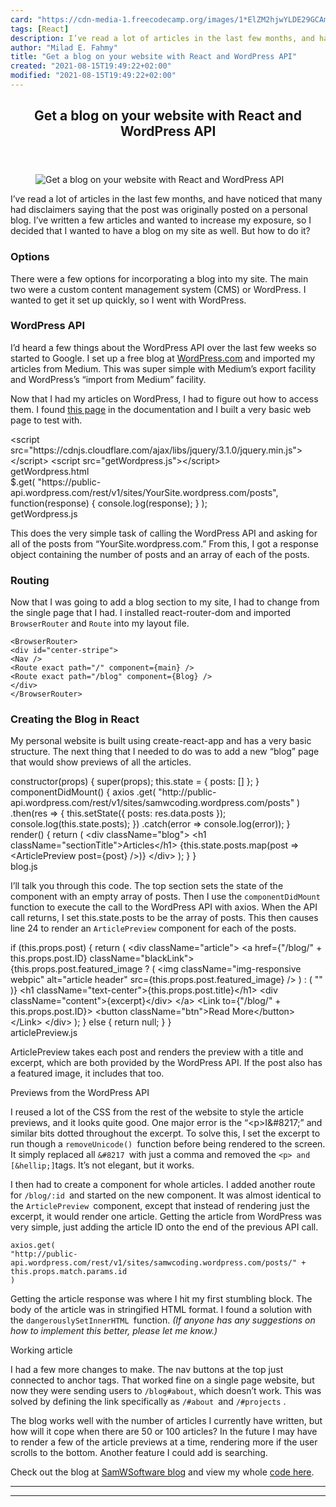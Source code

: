 ```yaml
---
card: "https://cdn-media-1.freecodecamp.org/images/1*ElZM2hjwYLDE29GCAmYxoA.jpeg"
tags: [React]
description: I’ve read a lot of articles in the last few months, and have
author: "Milad E. Fahmy"
title: "Get a blog on your website with React and WordPress API"
created: "2021-08-15T19:49:22+02:00"
modified: "2021-08-15T19:49:22+02:00"
---
```

<div class="site-wrapper">
<main id="site-main" class="site-main outer">
<div class="inner">
<article class="post-full post tag-react tag-wordpress tag-blog tag-javascript tag-tech ">
<header class="post-full-header">
<h1 class="post-full-title">Get a blog on your website with React and WordPress API</h1>
</header>
<figure class="post-full-image">
<picture>
<source media="(max-width: 700px)" sizes="1px" srcset="data:image/gif;base64,R0lGODlhAQABAIAAAAAAAP///yH5BAEAAAAALAAAAAABAAEAAAIBRAA7 1w">
<source media="(min-width: 701px)" sizes="(max-width: 800px) 400px,
(max-width: 1170px) 700px,
1400px" srcset="https://cdn-media-1.freecodecamp.org/images/1*ElZM2hjwYLDE29GCAmYxoA.jpeg 300w,
https://cdn-media-1.freecodecamp.org/images/1*ElZM2hjwYLDE29GCAmYxoA.jpeg 600w,
https://cdn-media-1.freecodecamp.org/images/1*ElZM2hjwYLDE29GCAmYxoA.jpeg 1000w,
https://cdn-media-1.freecodecamp.org/images/1*ElZM2hjwYLDE29GCAmYxoA.jpeg 2000w">
<img onerror="this.style.display='none'" src="https://cdn-media-1.freecodecamp.org/images/1*ElZM2hjwYLDE29GCAmYxoA.jpeg" alt="Get a blog on your website with React and WordPress API">
</picture>
</figure>
<section class="post-full-content">
<div class="post-content">
<p>I’ve read a lot of articles in the last few months, and have noticed that many had disclaimers saying that the post was originally posted on a personal blog. I’ve written a few articles and wanted to increase my exposure, so I decided that I wanted to have a blog on my site as well. But how to do it?</p>
<h3 id="options">Options</h3>
<p>There were a few options for incorporating a blog into my site. The main two were a custom content management system (CMS) or WordPress. I wanted to get it set up quickly, so I went with WordPress.</p>
<h3 id="wordpress-api">WordPress API</h3>
<p>I’d heard a few things about the WordPress API over the last few weeks so started to Google. I set up a free blog at <a href="http://wordpress.com" rel="noopener">WordPress.com</a> and imported my articles from Medium. This was super simple with Medium’s export facility and WordPress’s “import from Medium” facility.</p>
<p>Now that I had my articles on WordPress, I had to figure out how to access them. I found <a href="https://developer.wordpress.com/docs/api/" rel="noopener">this page</a> in the documentation and I built a very basic web page to test with.</p>
&lt;script src="https://cdnjs.cloudflare.com/ajax/libs/jquery/3.1.0/jquery.min.js"&gt;&lt;/script&gt;
&lt;script src="getWordpress.js"&gt;&lt;/script&gt;</code></pre>
<figcaption>getWordpress.html</figcaption>
</figure>
$.get(
"https://public-api.wordpress.com/rest/v1/sites/YourSite.wordpress.com/posts",
function(response) {
console.log(response);
}
);</code></pre>
<figcaption>getWordpress.js</figcaption>
</figure>
<p>This does the very simple task of calling the WordPress API and asking for all of the posts from “YourSite.wordpress.com.” From this, I got a response object containing the number of posts and an array of each of the posts.</p>
<h3 id="routing">Routing</h3>
<p>Now that I was going to add a blog section to my site, I had to change from the single page that I had. I installed react-router-dom and imported <code>BrowserRouter</code> and <code>Route</code> into my layout file.</p><pre><code class="language-html">&lt;BrowserRouter&gt;
&lt;div id="center-stripe"&gt;
&lt;Nav /&gt;
&lt;Route exact path="/" component={main} /&gt;
&lt;Route exact path="/blog" component={Blog} /&gt;
&lt;/div&gt;
&lt;/BrowserRouter&gt;</code></pre>
<h3 id="creating-the-blog-in-react">Creating the Blog in React</h3>
<p>My personal website is built using create-react-app and has a very basic structure. The next thing that I needed to do was to add a new “blog” page that would show previews of all the articles.</p>
constructor(props) {
super(props);
this.state = {
posts: []
};
}
componentDidMount() {
axios
.get(
"http://public-api.wordpress.com/rest/v1/sites/samwcoding.wordpress.com/posts"
)
.then(res =&gt; {
this.setState({ posts: res.data.posts });
console.log(this.state.posts);
})
.catch(error =&gt; console.log(error));
}
render() {
return (
&lt;div className="blog"&gt;
&lt;h1 className="sectionTitle"&gt;Articles&lt;/h1&gt;
{this.state.posts.map(post =&gt; &lt;ArticlePreview post={post} /&gt;)}
&lt;/div&gt;
);
}
}</code></pre>
<figcaption>blog.js</figcaption>
</figure>
<p>I’ll talk you through this code. The top section sets the state of the component with an empty array of posts. Then I use the <code>componentDidMount</code> function to execute the call to the WordPress API with axios. When the API call returns, I set this.state.posts to be the array of posts. This then causes line 24 to render an <code>ArticlePreview</code> component for each of the posts.</p>
if (this.props.post) {
return (
&lt;div className="article"&gt;
&lt;a href={"/blog/" + this.props.post.ID} className="blackLink"&gt;
{this.props.post.featured_image ? (
&lt;img
className="img-responsive webpic"
alt="article header"
src={this.props.post.featured_image}
/&gt;
) : (
""
)}
&lt;h1 className="text-center"&gt;{this.props.post.title}&lt;/h1&gt;
&lt;div className="content"&gt;{excerpt}&lt;/div&gt;
&lt;/a&gt;
&lt;Link to={"/blog/" + this.props.post.ID}&gt;
&lt;button className="btn"&gt;Read More&lt;/button&gt;
&lt;/Link&gt;
&lt;/div&gt;
);
} else {
return null;
}
}</code></pre>
<figcaption>articlePreview.js</figcaption>
</figure>
<p>ArticlePreview takes each post and renders the preview with a title and excerpt, which are both provided by the WordPress API. If the post also has a featured image, it includes that too.</p>
<figcaption>Previews from the WordPress API</figcaption>
</figure>
<p>I reused a lot of the CSS from the rest of the website to style the article previews, and it looks quite good. One major error is the “&lt;p&gt;I&amp;#8217;” and similar bits dotted throughout the excerpt. To solve this, I set the excerpt to run though a <code>removeUnicode() </code>function before being rendered to the screen. It simply replaced all <code>&amp;#8217 </code>with just a comma and removed the <code>&lt;p&gt; and [&amp;hellip;]</code>tags. It’s not elegant, but it works.</p>
<p>I then had to create a component for whole articles. I added another route for <code>/blog/:id </code>and started on the new component. It was almost identical to the <code>ArticlePreview </code>component, except that instead of rendering just the excerpt, it would render one article. Getting the article from WordPress was very simple, just adding the article ID onto the end of the previous API call.</p><pre><code class="language-js">axios.get(
"http://public-api.wordpress.com/rest/v1/sites/samwcoding.wordpress.com/posts/" +
this.props.match.params.id
)</code></pre>
<p>Getting the article response was where I hit my first stumbling block. The body of the article was in stringified HTML format. I found a solution with the <code>dangerouslySetInnerHTML </code>function. <em><em>(If anyone has any suggestions on how to implement this better, please let me know.)</em></em></p>
<figcaption>Working article</figcaption>
</figure>
<p>I had a few more changes to make. The nav buttons at the top just connected to anchor tags. That worked fine on a single page website, but now they were sending users to <code>/blog#about</code>, which doesn’t work. This was solved by defining the link specifically as <code>/#about </code>and <code>/#projects</code> .</p>
<p>The blog works well with the number of articles I currently have written, but how will it cope when there are 50 or 100 articles? In the future I may have to render a few of the article previews at a time, rendering more if the user scrolls to the bottom. Another feature I could add is searching.</p>
<p>Check out the blog at <a href="https://samwsoftware.herokuapp.com/blog">SamWSoftware blog</a> and view my whole <a href="https://github.com/SamWSoftware/NodePortfolio">code here</a>.</p>
</div>
<hr>
<hr>
</section>
</article>
</div>
</main>
</div>
<!-- Google Tag Manager (noscript) -->
<!-- End Google Tag Manager (noscript) -->
